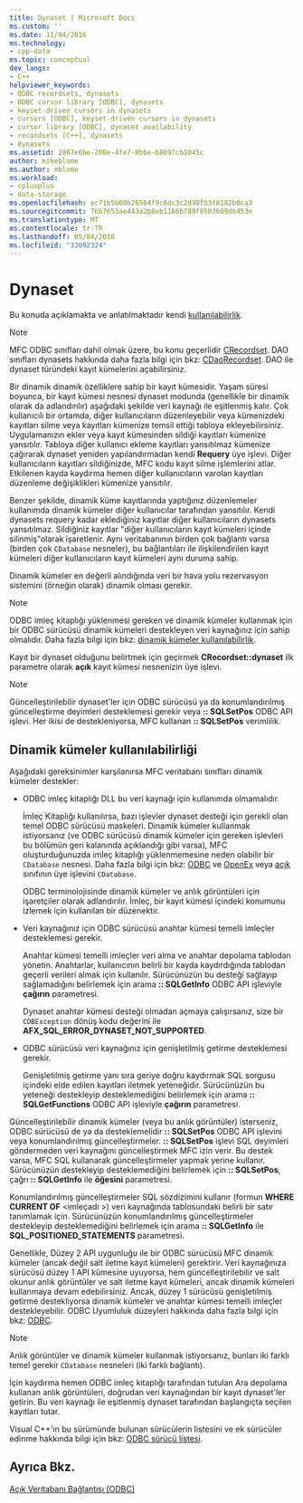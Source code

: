 ```yaml
---
title: Dynaset | Microsoft Docs
ms.custom: ''
ms.date: 11/04/2016
ms.technology:
- cpp-data
ms.topic: conceptual
dev_langs:
- C++
helpviewer_keywords:
- ODBC recordsets, dynasets
- ODBC cursor library [ODBC], dynasets
- keyset-driven cursors in dynasets
- cursors [ODBC], keyset-driven cursors in dynasets
- cursor library [ODBC], dynaset availability
- recordsets [C++], dynasets
- dynasets
ms.assetid: 2867e6be-208e-4fe7-8bbe-b8697cb1045c
author: mikeblome
ms.author: mblome
ms.workload:
- cplusplus
- data-storage
ms.openlocfilehash: ec71b5b00b26564f9c8dc3c2d98f53f8182b0ca3
ms.sourcegitcommit: 76b7653ae443a2b8eb1186b789f8503609d6453e
ms.translationtype: MT
ms.contentlocale: tr-TR
ms.lasthandoff: 05/04/2018
ms.locfileid: "33092324"
---
```

# <a name="dynaset"></a>Dynaset
Bu konuda açıklamakta ve anlatılmaktadır kendi [kullanılabilirlik](#_core_availability_of_dynasets).  
  
> [!NOTE]
>  MFC ODBC sınıfları dahil olmak üzere, bu konu geçerlidir [CRecordset](../../mfc/reference/crecordset-class.md). DAO sınıfları dynasets hakkında daha fazla bilgi için bkz: [CDaoRecordset](../../mfc/reference/cdaorecordset-class.md). DAO ile dynaset türündeki kayıt kümelerini açabilirsiniz.  
  
 Bir dinamik dinamik özelliklere sahip bir kayıt kümesidir. Yaşam süresi boyunca, bir kayıt kümesi nesnesi dynaset modunda (genellikle bir dinamik olarak da adlandırılır) aşağıdaki şekilde veri kaynağı ile eşitlenmiş kalır. Çok kullanıcılı bir ortamda, diğer kullanıcıların düzenleyebilir veya kümenizdeki kayıtları silme veya kayıtları kümenize temsil ettiği tabloya ekleyebilirsiniz. Uygulamanızın ekler veya kayıt kümesinden sildiği kayıtları kümenize yansıtılır. Tabloya diğer kullanıcı ekleme kayıtları yansıtılmaz kümenize çağırarak dynaset yeniden yapılandırmadan kendi **Requery** üye işlevi. Diğer kullanıcıların kayıtları sildiğinizde, MFC kodu kayıt silme işlemlerini atlar. Etkilenen kayda kaydırma hemen diğer kullanıcıların varolan kayıtları düzenleme değişiklikleri kümenize yansıtılır.  
  
 Benzer şekilde, dinamik küme kayıtlarında yaptığınız düzenlemeler kullanımda dinamik kümeler diğer kullanıcılar tarafından yansıtılır. Kendi dynasets requery kadar eklediğiniz kayıtlar diğer kullanıcıların dynasets yansıtılmaz. Sildiğiniz kayıtlar "diğer kullanıcıların kayıt kümeleri içinde silinmiş"olarak işaretlenir. Aynı veritabanının birden çok bağlantı varsa (birden çok `CDatabase` nesneler), bu bağlantıları ile ilişkilendirilen kayıt kümeleri diğer kullanıcıların kayıt kümeleri aynı duruma sahip.  
  
 Dinamik kümeler en değerli alındığında veri bir hava yolu rezervasyon sistemini (örneğin olarak) dinamik olması gerekir.  
  
> [!NOTE]
>  ODBC imleç kitaplığı yüklenmesi gereken ve dinamik kümeler kullanmak için bir ODBC sürücüsü dinamik kümeleri destekleyen veri kaynağınız için sahip olmalıdır. Daha fazla bilgi için bkz: [dinamik kümeler kullanılabilirlik](#_core_availability_of_dynasets).  
  
 Kayıt bir dynaset olduğunu belirtmek için geçirmek **CRecordset::dynaset** ilk parametre olarak **açık** kayıt kümesi nesnenizin üye işlevi.  
  
> [!NOTE]
>  Güncelleştirilebilir dynaset'ler için ODBC sürücüsü ya da konumlandırılmış güncelleştirme deyimleri desteklemesi gerekir veya **:: SQLSetPos** ODBC API işlevi. Her ikisi de destekleniyorsa, MFC kullanan **:: SQLSetPos** verimlilik.  
  
##  <a name="_core_availability_of_dynasets"></a> Dinamik kümeler kullanılabilirliği  
 Aşağıdaki gereksinimler karşılanırsa MFC veritabanı sınıfları dinamik kümeler destekler:  
  
-   ODBC imleç kitaplığı DLL bu veri kaynağı için kullanımda olmamalıdır.  
  
     İmleç Kitaplığı kullanılırsa, bazı işlevler dynaset desteği için gerekli olan temel ODBC sürücüsü maskeleri. Dinamik kümeler kullanmak istiyorsanız (ve ODBC sürücüsü dinamik kümeler için gereken işlevleri bu bölümün geri kalanında açıklandığı gibi varsa), MFC oluşturduğunuzda imleç kitaplığı yüklenmemesine neden olabilir bir `CDatabase` nesnesi. Daha fazla bilgi için bkz: [ODBC](../../data/odbc/odbc-basics.md) ve [OpenEx](../../mfc/reference/cdatabase-class.md#openex) veya [açık](../../mfc/reference/cdatabase-class.md#open) sınıfının üye işlevini `CDatabase`.  
  
     ODBC terminolojisinde dinamik kümeler ve anlık görüntüleri için işaretçiler olarak adlandırılır. İmleç, bir kayıt kümesi içindeki konumunu izlemek için kullanılan bir düzenektir.  
  
-   Veri kaynağınız için ODBC sürücüsü anahtar kümesi temelli imleçler desteklemesi gerekir.  
  
     Anahtar kümesi temelli imleçler veri alma ve anahtar depolama tablodan yönetin. Anahtarlar, kullanıcının belirli bir kayda kaydırdığında tablodan geçerli verileri almak için kullanılır. Sürücünüzün bu desteği sağlayıp sağlamadığını belirlemek için arama **:: SQLGetInfo** ODBC API işleviyle **çağırın** parametresi.  
  
     Dynaset anahtar kümesi desteği olmadan açmaya çalışırsanız, size bir `CDBException` dönüş kodu değerini ile **AFX_SQL_ERROR_DYNASET_NOT_SUPPORTED**.  
  
-   ODBC sürücüsü veri kaynağınız için genişletilmiş getirme desteklemesi gerekir.  
  
     Genişletilmiş getirme yanı sıra geriye doğru kaydırmak SQL sorgusu içindeki elde edilen kayıtları iletmek yeteneğidir. Sürücünüzün bu yeteneği destekleyip desteklemediğini belirlemek için arama **:: SQLGetFunctions** ODBC API işleviyle **çağırın** parametresi.  
  
 Güncelleştirilebilir dinamik kümeler (veya bu anlık görüntüler) isterseniz, ODBC sürücüsü de ya da desteklemelidir **:: SQLSetPos** ODBC API işlevini veya konumlandırılmış güncelleştirmeler. **:: SQLSetPos** işlevi SQL deyimleri göndermeden veri kaynağını güncelleştirmek MFC izin verir. Bu destek varsa, MFC SQL kullanarak güncelleştirmeler yapmak yerine kullanır. Sürücünüzün destekleyip desteklemediğini belirlemek için **:: SQLSetPos**, çağrı **:: SQLGetInfo** ile **öğesini** parametresi.  
  
 Konumlandırılmış güncelleştirmeler SQL sözdizimini kullanır (formun **WHERE CURRENT OF** \<imleçadı >) veri kaynağında tablosundaki belirli bir satır tanımlamak için. Sürücünüzün konumlandırılmış güncelleştirmeler destekleyip desteklemediğini belirlemek için arama **:: SQLGetInfo** ile **SQL_POSITIONED_STATEMENTS** parametresi.  
  
 Genellikle, Düzey 2 API uygunluğu ile bir ODBC sürücüsü MFC dinamik kümeler (ancak değil salt iletme kayıt kümeleri) gerektirir. Veri kaynağınıza sürücüsü düzey 1 API kümesine uyuyorsa, hem güncelleştirilebilir ve salt okunur anlık görüntüler ve salt iletme kayıt kümeleri, ancak dinamik kümeleri kullanmaya devam edebilirsiniz. Ancak, düzey 1 sürücüsü genişletilmiş getirme destekliyorsa dinamik kümeler ve anahtar kümesi temelli imleçler destekleyebilir. ODBC Uyumluluk düzeyleri hakkında daha fazla bilgi için bkz: [ODBC](../../data/odbc/odbc-basics.md).  
  
> [!NOTE]
>  Anlık görüntüler ve dinamik kümeler kullanmak istiyorsanız, bunları iki farklı temel gerekir `CDatabase` nesneleri (iki farklı bağlantı).  
  
 İçin kaydırma hemen ODBC imleç kitaplığı tarafından tutulan Ara depolama kullanan anlık görüntüleri, doğrudan veri kaynağından bir kayıt dynaset'ler getirin. Bu veri kaynağı ile eşitlenmiş dynaset tarafından başlangıçta seçilen kayıtları tutar.  
  
 Visual C++'ın bu sürümünde bulunan sürücülerin listesini ve ek sürücüler edinme hakkında bilgi için bkz: [ODBC sürücü listesi](../../data/odbc/odbc-driver-list.md).  
  
## <a name="see-also"></a>Ayrıca Bkz.  
 [Açık Veritabanı Bağlantısı (ODBC)](../../data/odbc/open-database-connectivity-odbc.md)